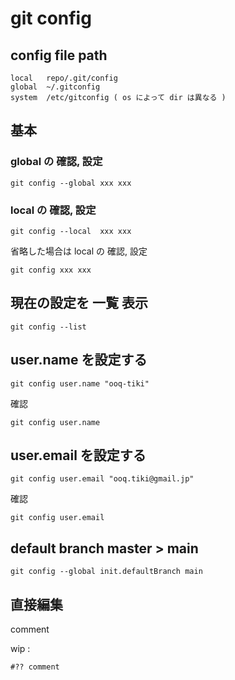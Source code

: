 
# git config


## config file path

```
local   repo/.git/config
global  ~/.gitconfig
system  /etc/gitconfig ( os によって dir は異なる )
```


## 基本

### global の 確認, 設定

```
git config --global xxx xxx
```

### local  の 確認, 設定

```
git config --local  xxx xxx
```

省略した場合は local の 確認, 設定

```
git config xxx xxx
```


## 現在の設定を 一覧 表示

```
git config --list
```


## user.name を設定する

```
git config user.name "ooq-tiki"
```

確認

```
git config user.name
```


## user.email を設定する

```
git config user.email "ooq.tiki@gmail.jp"
```

確認

```
git config user.email
```


## default branch master > main

```
git config --global init.defaultBranch main
```


## 直接編集

comment

wip :

```
#?? comment
```




